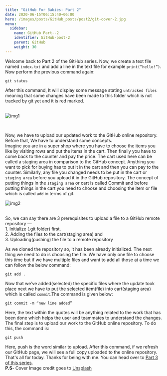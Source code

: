 ```yaml
---
title: "GitHub For Babies- Part 2"
date: 2020-06-15T06:15:40+06:00
hero: /images/posts/GitHub_posts/post2/git-cover-2.jpg
menu:
  sidebar:
    name: GitHub Part--2
    identifier: GitHub-post-2
    parent: GitHub
    weight: 30
---
```

Welcome back to Part 2 of the GitHub series. Now, we create a text file named ``index.txt`` and add a line in the text file for example ``print(“hello!”)``. Now perform the previous command again: 
</br>

    git status
After this command, It will display some message stating ``untracked files`` meaning that some changes have been made to this folder which is not tracked by git yet and it is red marked.
<br>
</br>

![img1](/images/posts/GitHub_posts/post2/img1.png)

</br>

Now, we have to upload our updated work to the GitHub online repository. Before that, We have to understand some concepts.
</br>
Imagine you are in a super shop where you have to choose the items you like by visiting rows and put the items in the cart. Then finally you have to come back to the counter and pay the price. The cart used here can be called a staging area in comparison to the GitHub concept. Anything you want to pick for buying has to put it in the cart and then you can pay to the counter. Similarly, any file you changed needs to be put in the cart or ``staging area`` before you upload it in the GitHub repository. The concept of putting things in the ``staging area`` or cart is called Commit and before putting things in the cart you need to choose and choosing the item or file which is called ``add`` in terms of git.
</br>

![img2](/images/posts/GitHub_posts/post2/img2.png)

<br>
So, we can say there are 3 prerequisites to upload a file to a GitHub remote repository —
</br>
1. Initialize (.git folder) first. <br>
2. Adding the files to the cart(staging area) and <br>
3. Uploading(pushing) the file to a remote repository <br>

As we cloned the repository so, it has been already initialized. The next thing we need to do is choosing the file. We have only one file to choose this time but if we have multiple files and want to add all those at a time we can follow the below command:

    git add .
Now that we’ve added(selected) the specific files where the update took place next we have to put the selected item(file) into cart(staging area) which is called ``commit``.The command is given below:

    git commit -m “new line added”
Here, the text within the quotes will be anything related to the work that has been done which helps the user and teammates to understand the changes.
</br>
The final step is to upload our work to the GitHub online repository. To do this, the command is:

    git push
Here, push is the word similar to upload. After this command, if we refresh our GitHub page, we will see a full copy uploaded to the online repository.
</br>
That's all for today. Thanks for being with me. You can head over to [Part 3 of this series](https://www.habib25cseju.me/posts/github/github_for_babies_3/). 
</br>
**P.S**- Cover Image credit goes to [Unsplash](https://unsplash.com/)

